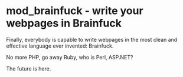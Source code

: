 mod_brainfuck - write your webpages in Brainfuck
==============

Finally, everybody is capable to write webpages in the most clean and effective
language ever invented: Brainfuck.

No more PHP, go away Ruby, who is Perl, ASP.NET?


The future is here.
